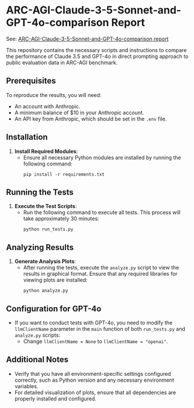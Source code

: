 # ARC-AGI-Claude-3-5-Sonnet-and-GPT-4o-comparison Report

See: [ARC-AGI-Claude-3-5-Sonnet-and-GPT-4o-comparison report](https://www.notion.so/mesokosmos/ARC-AGI-Claude-3-5-Sonnet-and-GPT-4o-comparison-1d90907ca1784832a0acc315882b1dc2)

This repository contains the necessary scripts and instructions to compare the performance of Claude 3.5 and GPT-4o in direct prompting approach to public evaluation data in ARC-AGI benchmark.

## Prerequisites

To reproduce the results, you will need:

- An account with Anthropic.
- A minimum balance of $10 in your Anthropic account.
- An API key from Anthropic, which should be set in the `.env` file.

## Installation

1. **Install Required Modules**:
   - Ensure all necessary Python modules are installed by running the following command:
     ```
     pip install -r requirements.txt
     ```

## Running the Tests

1. **Execute the Test Scripts**:
   - Run the following command to execute all tests. This process will take approximately 30 minutes:
     ```
     python run_tests.py
     ```

## Analyzing Results

1. **Generate Analysis Plots**:
   - After running the tests, execute the `analyze.py` script to view the results in graphical format. Ensure that any required libraries for viewing plots are installed:
     ```
     python analyze.py
     ```

## Configuration for GPT-4o

- If you want to conduct tests with GPT-4o, you need to modify the `llmClientName` parameter in the `main` function of both `run_tests.py` and `analyze.py` scripts:
  - Change `llmClientName = None` to `llmClientName = "openai"`.

## Additional Notes

- Verify that you have all environment-specific settings configured correctly, such as Python version and any necessary environment variables.
- For detailed visualization of plots, ensure that all dependencies are properly installed and configured.
